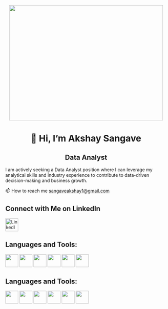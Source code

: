 <!--
**akshaysangave/akshaysangave** is a ✨ _special_ ✨ repository because its `README.md` (this file) appears on your GitHub profile.

Here are some ideas to get you started:

- 🔭 I’m currently working on ...
- 🌱 I’m currently learning ...
- 👯 I’m looking to collaborate on ...
- 🤔 I’m looking for help with ...
- 💬 Ask me about ...
- 📫 How to reach me: ...
- 😄 Pronouns: ...
- ⚡ Fun fact: ...
-->

<p align="center">
    <img src="https://media.giphy.com/media/qgQUggAC3Pfv687qPC/giphy.gif" width="480" height="360" />
</p>

<p align="center">
    <a href="https://giphy.com/gifs/dommespace-domme-space-programador-qgQUggAC3Pfv687qPC"></a>
</p>

 <h1 align="center">👋 Hi, I’m Akshay Sangave</h1>

<h2 align="center">Data Analyst</h2>

  I am actively seeking a Data Analyst position where I can leverage my analytical skills and industry experience to contribute to data-driven decision-making and business growth.

📫 How to reach me sangaveakshay1@gmail.com

## Connect with Me on LinkedIn

<a href="https://www.linkedin.com/in/akshaysangave/">
  <img src="https://upload.wikimedia.org/wikipedia/commons/c/ca/LinkedIn_logo_initials.png" alt="LinkedIn" width="40" height="40">
</a>

## Languages and Tools:

<!DOCTYPE html>
<html lang="en">
<head>
    <meta charset="UTF-8">
    <meta name="viewport" content="width=device-width, initial-scale=1.0">
    
</head>
<body>
    <p>
        <img width="40" height="40" src="https://github.com/shraddhasangave99/Accenture-Social_Buzz-Data_Analysis/assets/153710836/9c45601c-f00c-4214-a922-cbb612c1161c">
        <img width="40" height="40" src="https://github.com/shraddhasangave99/Accenture-Social_Buzz-Data_Analysis/assets/153710836/56e0b5fe-72fe-4d3c-a6ad-57b1c433595d">
        <img width="40" height="40" src="https://github.com/shraddhasangave99/Accenture-Social_Buzz-Data_Analysis/assets/153710836/7680377c-f7d8-4588-8d80-c265be13acbe">
        <img width="40" height="40" src="https://github.com/shraddhasangave99/Accenture-Social_Buzz-Data_Analysis/assets/153710836/e4449cf5-6276-48ec-b90b-97eb478188d8">
        <img width="40" height="40" src="https://github.com/shraddhasangave99/Accenture-Social_Buzz-Data_Analysis/assets/153710836/b93ad2db-ea3b-4ee6-b5ca-62403dcb952a">
        <img width="40" height="40" src="https://github.com/shraddhasangave99/Accenture-Social_Buzz-Data_Analysis/assets/153710836/74801c95-7569-4928-bf27-aa95c80b1c75">
    </p>
</body>
</html>

## Languages and Tools:

<!DOCTYPE html>
<html lang="en">
<head>
    <meta charset="UTF-8">
    <meta name="viewport" content="width=device-width, initial-scale=1.0">
    
</head>
<body>
    <p>
        <img width="40" height="40" src="![hrgh](https://github.com/user-attachments/assets/219ae0fb-2d24-4a3f-85ad-cc2086724706)">
        <img width="40" height="40" src="![hrgh](https://github.com/user-attachments/assets/219ae0fb-2d24-4a3f-85ad-cc2086724706)">
        <img width="40" height="40" src="https://github.com/shraddhasangave99/Accenture-Social_Buzz-Data_Analysis/assets/153710836/7680377c-f7d8-4588-8d80-c265be13acbe">
        <img width="40" height="40" src="https://github.com/shraddhasangave99/Accenture-Social_Buzz-Data_Analysis/assets/153710836/e4449cf5-6276-48ec-b90b-97eb478188d8">
        <img width="40" height="40" src="https://github.com/shraddhasangave99/Accenture-Social_Buzz-Data_Analysis/assets/153710836/b93ad2db-ea3b-4ee6-b5ca-62403dcb952a">
        <img width="40" height="40" src="https://github.com/shraddhasangave99/Accenture-Social_Buzz-Data_Analysis/assets/153710836/74801c95-7569-4928-bf27-aa95c80b1c75">
    </p>
</body>
</html>
